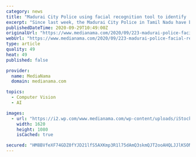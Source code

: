 ```yaml
---
category: news
title: "Madurai City Police using facial recognition tool to identify ‘suspicious’ people"
excerpt: "Since last week, the Madurai City Police in Tamil Nadu have been using a facial recognition application in a bid to nab potential criminals roaming around, especially in the night. The police claimed that with the rising number of chain snatching ..."
publishedDateTime: 2020-09-29T10:49:00Z
originalUrl: "https://www.medianama.com/2020/09/223-madurai-police-facial-recognition/"
webUrl: "https://www.medianama.com/2020/09/223-madurai-police-facial-recognition/"
type: article
quality: 49
heat: 49
published: false

provider:
  name: MediaNama
  domain: medianama.com

topics:
  - Computer Vision
  - AI

images:
  - url: "https://i2.wp.com/www.medianama.com/wp-content/uploads/iStock-626867894-1620x1080.jpg?fit=1620%2C1080&#038;ssl=1"
    width: 1620
    height: 1080
    isCached: true

secured: "HM8BVfeXF74GDZ0fYJD21lfS5AXKmp3R1l75dAmQ3skmQJT2ooAHQLJJlKSONZNc0k0voG7a8vUMmi5PrKQpA13WSHL6RxEpZcarjb/EbOtf3X06OSUNQNgGhhpnNtM6098/k4F+chpvnB44ZIk5bqDm/Q89R23IwbtozK7bjWBJd5yyvNX1GrMv8YMf5WN+ZSe70jT6Ry/vM2qYzyqgqmkjNDtDK8n7GJ+WOFe+FdxB+IBrdO3qk8eYe59ZVAwiSq51PNSF3swIO98TWg70BpoWTLcoH2wP0FrcHvy5XTUOwSXvrLMiuWavaqEQwO7bmc36+1NUpA3lq3vye27IQ1QubKEn1P1yIE7I1+q1v9c=;u7jn6tI8vgDsyxFxrYF+Bw=="
---
```


